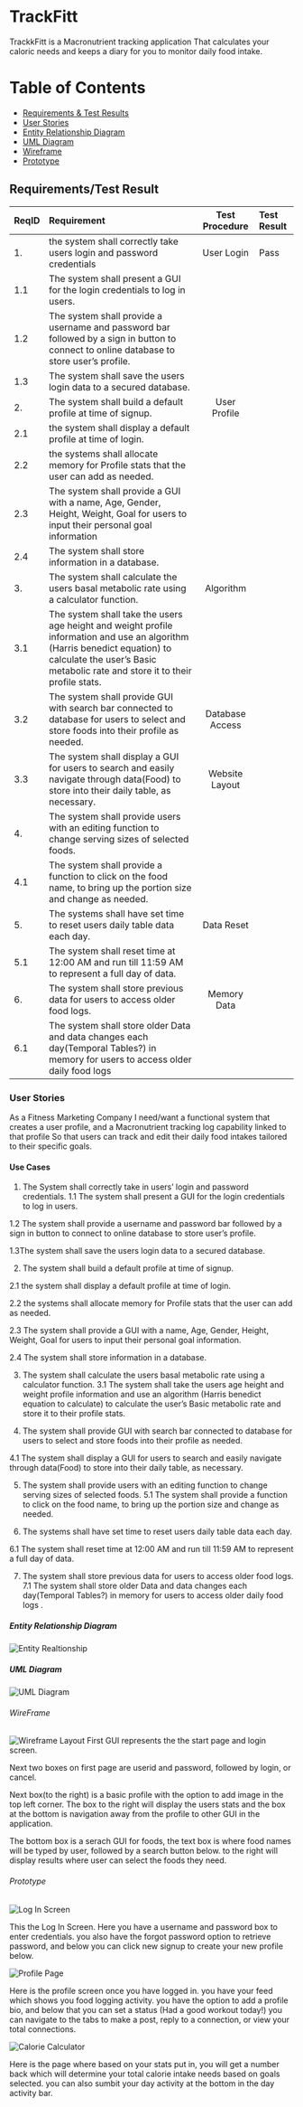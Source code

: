 # TrackFitt
TrackkFitt is a Macronutrient tracking application That calculates your caloric needs and keeps a diary for you to monitor daily food intake. 

# Table of Contents
* [Requirements & Test Results](https://github.com/miseryprevails/TrackFitt#requirementstest-result)
* [User Stories](https://github.com/miseryprevails/TrackFitt#user-stories)
* [Entity Relationship Diagram](https://github.com/miseryprevails/TrackFitt#entity-relationship-diagram)
* [UML Diagram](https://github.com/miseryprevails/TrackFitt#uml-diagram)
* [Wireframe](https://github.com/miseryprevails/TrackFitt#wireframe)
* [Prototype](https://github.com/miseryprevails/TrackFitt#prototype)



## Requirements/Test Result

| ReqID | Requirement | Test Procedure | Test Result |
|:--|:--|:--:|:--|
| 1. | the system shall correctly take users login and password credentials | User Login | Pass |
| 1.1| The system shall present a GUI for the login credentials to log in users.
| 1.2 | The system shall provide a username and password bar followed by a sign in button to connect to online database to store user’s profile. 
| 1.3 | The system shall save the users login data to a secured database.
| 2. | The system shall build a default profile at time of signup. | User Profile |
| 2.1 | the system shall display a default profile at time of login.
| 2.2 | the systems shall allocate memory for Profile stats that the user can add as needed.
| 2.3 | The system shall provide a GUI with a name, Age, Gender, Height, Weight, Goal for users to input their personal goal information
| 2.4 | The system shall store information in a database.
| 3. | The system shall calculate the users basal metabolic rate using a calculator function. | Algorithm |
| 3.1 | The system shall take the users age height and weight profile information and use an algorithm (Harris benedict equation) to calculate the user’s Basic metabolic rate and store it to their profile stats. 
| 3.2 | The system shall provide GUI with search bar connected to database for users to select and store foods into their profile as needed. | Database Access |
| 3.3 | The system shall display a GUI for users to search and easily navigate through data(Food) to store into their daily table, as necessary. | Website Layout |
| 4. | The system shall provide users with an editing function to change serving sizes of selected foods.
| 4.1 | The system shall provide a function to click on the food name, to bring up the portion size and change as needed.
| 5. | The systems shall have set time to reset users daily table data each day. | Data Reset |
| 5.1 | The system shall reset time at 12:00 AM and run till 11:59 AM to represent a full day of data.
| 6. | The system shall store previous data for users to access older food logs. | Memory Data |
| 6.1 | The system shall store older Data and data changes each day(Temporal Tables?) in memory for users to access older daily food logs


### User Stories
As a Fitness Marketing Company 
I need/want a functional system that creates a user profile, and a Macronutrient tracking log capability linked to that profile 
So that users can track and edit their daily food intakes tailored to their specific goals.

#### Use Cases

1.	The System shall correctly take in users’ login and password credentials.
1.1	The system shall present a GUI for the login credentials to log in users.

1.2 The system shall provide a username and password bar followed by a sign in button to connect to online database to store user’s profile. 

1.3The system shall save the users login data to a secured database.

2.	The system shall build a default profile at time of signup.

2.1	the system shall display a default profile at time of login.

2.2	the systems shall allocate memory for Profile stats that the user can add as needed.

2.3	The system shall provide a GUI with a name, Age, Gender, Height, Weight, Goal for users to input their personal goal information.

2.4	The system shall store information in a database.

3.	The system shall calculate the users basal metabolic rate using a calculator function.
3.1 The system shall take the users age height and weight profile information and use an algorithm (Harris benedict equation to calculate) to calculate the user’s Basic metabolic rate and store it to their profile stats. 
				
4.	The system shall provide GUI with search bar connected to database for users to select and store foods into their profile as needed. 

4.1	The system shall display a GUI for users to search and easily navigate through data(Food) to store into their daily table, as necessary.

5.	The system shall provide users with an editing function to change serving sizes of selected foods.
5.1 The system shall provide a function to click on the food name, to bring up the portion size and change as needed.

6.	The systems shall have set time to reset users daily table data each day.

6.1	The system shall reset time at 12:00 AM and run till 11:59 AM to represent a full day of data.

7.	The system shall store previous data for users to access older food logs. 
7.1 The system shall store older Data and data changes each day(Temporal Tables?) in memory for users to access older daily food logs .



##### Entity Relationship Diagram
![Entity Realtionship](https://github.com/miseryprevails/TrackFittUpdated/blob/master/EntityRelationship.PNG)


##### UML Diagram
![UML Diagram](https://github.com/miseryprevails/TrackFittUpdated/blob/master/UML%20diagram.PNG)



###### WireFrame
![Wireframe Layout](https://github.com/miseryprevails/TrackFittUpdated/blob/master/WireFrame.jpg)
First GUI represents the the start page and login screen.

Next two boxes on first page are userid and password, followed by login, or cancel.

Next box(to the right) is a basic profile with the option to add image in the top left corner. The box to the right will display the users stats and the box at the bottom is navigation away from the profile to other GUI in the application.

The bottom box is a serach GUI for foods, the text box is where food names will be typed by user, followed by a search button 
below. to the right will display results where user can select the foods they need.




###### Prototype
![Log In Screen](https://github.com/miseryprevails/TrackFittUpdated/blob/master/Prototype%20HTML%20%26%20Pictures/LogInScreen.jpg)

This the Log In Screen. Here you have a username and password box to enter credentials. you also have the forgot password option to retrieve password, and below you can click new signup to create your new profile below.



![Profile Page](https://github.com/miseryprevails/TrackFittUpdated/blob/master/Prototype%20HTML%20%26%20Pictures/ProfileScreen.jpg)

Here is the profile screen once you have logged in. you have your feed which shows you food logging activity. you have the option to add a profile bio, and below that you can set a status (Had a good workout today!) you can navigate to the tabs to make a post, reply to a connection, or view your total connections.

![Calorie Calculator](https://github.com/miseryprevails/TrackFittUpdated/blob/master/Prototype%20HTML%20%26%20Pictures/CalorieCalculator.PNG)

Here is the page where based on your stats put in, you will get a number back which will determine your total calorie intake needs based on goals selected. you can also sumbit your day activity at the bottom in the day activity bar.







